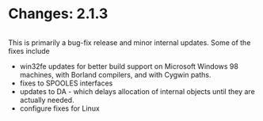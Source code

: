 # Changes: 2.1.3

```{rubric} General:
```

This is primarily a bug-fix release and minor internal updates. Some
of the fixes include

- win32fe updates for better build support on Microsoft Windows 98 machines,
  with Borland compilers, and with Cygwin paths.
- fixes to SPOOLES interfaces
- updates to DA - which delays allocation of internal objects until
  they are actually needed.
- configure fixes for Linux

